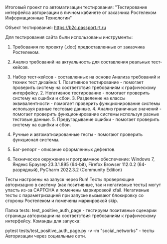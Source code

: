 Итоговый проект по автоматизации тестирования: "Тестирование интерфейса авторизации в личном кабинете от заказчика Ростелеком Информационные Технологии"

Объект тестирования: https://b2c.passport.rt.ru

Для тестирования сайта были использованы инструменты:
1. Требования по проекту (.doc) предоставленные от заказчика Ростелеком.
2. Анализ требований на актуальность для составления реальных тест-кейсов.
3. Набор тест-кейсов - составленных на основе Анализа требований и техник тест дизайна:
       1. Позитивное тестирование - помогает проверить систему на соответствия требованиям к графическому интерфейсу.
       2. Негативное тестирование - помогает проверить систему на ошибки и сбои.
       3. Разделение на классы эквивалентности - помогает проверить функционирование системы используя разные тестовые данные.
       4. Анализ граничных значений - помогает проверить функционирование системы используя разные тестовые данные.
       5. Предугадывание ошибки - помогает проверить систему на ошибки и сбои.
4. Ручные и автоматизированные тесты - помогают проверить функционал системы.
5. Баг-репорт - описание оформленных дефектов.

6. Техническое окружение и программное обеспечение: Windows 7, Яндекс Браузер 23.3.1.895 (64-bit), Firefox Browser 112.0.2 (64-разрядный), PyCharm 2022.3.2 (Community Edition)

Тесты настроены на запуск через Run!
Тесты проверяющие авторизацию в систему (как позитивные, так и негативные тесты) могут упасть из-за CAPTCHA и помечены маркировкой xfail.
Негативные тесты с параметризацией при запуске вызывают блокировку со стороны Ростелеком и помечены маркировкой skip.

Папка tests:
test_positive_auth_page - тестируем позитивные сценарии страницы авторизации на соответствия требованиям к графическому интерфейсу.
Команды для запуска:

pytest tests/test_positive_auth_page.py -v -m "social_networks" - тесты Авторизации через социальные сети.
